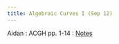 ```yaml
---
title: Algebraic Curves I (Sep 12)
---
```


Aidan
: ACGH pp. 1-14
  : <a href="notesweek1.pdf" download>Notes</a>

